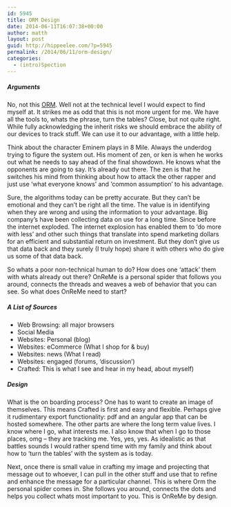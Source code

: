 ```yaml
---
id: 5945
title: ORM Design
date: 2014-06-11T16:07:38+00:00
author: matth
layout: post
guid: http://hippeelee.com/?p=5945
permalink: /2014/06/11/orm-design/
categories:
  - (intro)Spection
---
```

##### Arguments

No, not this [ORM](http://en.wikipedia.org/wiki/Object-relational_mapping). Well not at the technical level I would expect to find myself at. It strikes me as odd that this is not more urgent for me. We have all the tools to, whats the phrase, turn the tables? Close, but not quite right. While fully acknowledging the inherit risks we should embrace the ability of our devices to track stuff. We can use it to our advantage, with a little help.

<!--more-->

Think about the character Eminem plays in 8 Mile. Always the underdog trying to figure the system out. His moment of zen, or ken is when he works out what he needs to say ahead of the final showdown. He knows what the opponents are going to say. It&#8217;s already out there. The zen is that he switches his mind from thinking about how to attack the other rapper and just use &#8216;what everyone knows&#8217; and &#8216;common assumption&#8217; to his advantage.

Sure, the algorithms today can be pretty accurate. But they can&#8217;t be emotional and they can&#8217;t be right all the time. The value is in identifying when they are wrong and using the information to your advantage. Big company&#8217;s have been collecting data on use for a long time. Since before the internet exploded. The internet explosion has enabled them to &#8216;do more with less&#8217; and other such things that translate into spend marketing dollars for an efficient and substantial return on investment. But they don&#8217;t give us that data back and they surely (I truly hope) share it with others who do give us some of that data back.

So whats a poor non-technical human to do? How does one &#8216;attack&#8217; them with whats already out there? OnReMe is a personal spider that follows you around, connects the threads and weaves a web of behavior that you can see. So what does OnReMe need to start?

##### A List of Sources

  * Web Browsing: all major browsers
  * Social Media
  * Websites: Personal (blog)
  * Websites: eCommerce (What I shop for & buy)
  * Websites: news (What I read)
  * Websites: engaged (forums, &#8216;discussion&#8217;)
  * Crafted: This is what I see and hear in my head, about myself)

##### Design

What is the on boarding process? One has to want to create an image of themselves. This means Crafted is first and easy and flexible. Perhaps give it rudimentary export functionality: pdf and an angular app that can be hosted somewhere. The other parts are where the long term value lives. I know where I go, what interests me. I also know that when I go to those places, omg &#8211; they are tracking me. Yes, yes, yes. As idealistic as that battles sounds I would rather spend time with my family and think about how to &#8216;turn the tables&#8217; with the system as is today.

Next, once there is small value in crafting my image and projecting that message out to whoever, I can pull in the other stuff and use that to refine and enhance the message for a particular channel. This is where Orm the personal spider comes in. She follows you around, connects the dots and helps you collect whats most important to you. This is OnReMe by design.